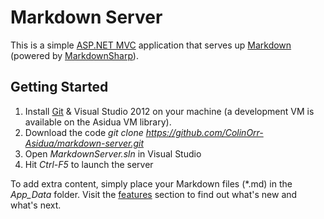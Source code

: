 Markdown Server
===============

This is a simple [ASP.NET MVC][1] application that serves up [Markdown][2] (powered by [MarkdownSharp][3]).

Getting Started
---------------
1. Install [Git][4] & Visual Studio 2012 on your machine (a development VM is available on the Asidua VM library).
2. Download the code *git clone https://github.com/ColinOrr-Asidua/markdown-server.git*
3. Open *MarkdownServer.sln* in Visual Studio
4. Hit *Ctrl-F5* to launch the server

To add extra content, simply place your Markdown files (\*.md) in the *App_Data* folder.  Visit the [features](MarkdownServer\App_Data\features.md) section to find out what's new and what's next.

[1]: http://www.asp.net/mvc/mvc4
[2]: http://daringfireball.net/projects/markdown
[3]: http://code.google.com/p/markdownsharp
[4]: https://help.github.com/articles/set-up-git